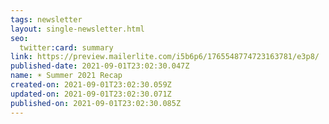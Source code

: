 ```yaml
---
tags: newsletter
layout: single-newsletter.html
seo:
  twitter:card: summary
link: https://preview.mailerlite.com/i5b6p6/1765548774723163781/e3p8/
published-date: 2021-09-01T23:02:30.047Z
name: ☀️ Summer 2021 Recap
created-on: 2021-09-01T23:02:30.059Z
updated-on: 2021-09-01T23:02:30.071Z
published-on: 2021-09-01T23:02:30.085Z
---
```

